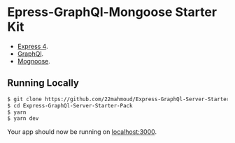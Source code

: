 # Epress-GraphQl-Mongoose Starter Kit

- [Express 4](http://expressjs.com/).
- [GraphQl](http://www.graphql.com/).
- [Mognoose](http://mongoosejs.com/).


## Running Locally

```sh
$ git clone https://github.com/22mahmoud/Express-GraphQl-Server-Starter-Pack.git # or clone your own fork
$ cd Express-GraphQl-Server-Starter-Pack
$ yarn
$ yarn dev
```

Your app should now be running on [localhost:3000](http://localhost:5000/).

